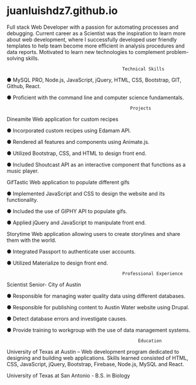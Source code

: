 # juanluishdz7.github.io

Full stack Web Developer with a passion for automating processes and debugging. Current career as a Scientist was the inspiration to learn more about web development, where I successfully developed user friendly templates to help team become more efficient in analysis procedures and data reports. Motivated to learn new technologies to complement problem-solving skills.
                          
                          
                                                Technical Skills
● MySQL PRO, Node.js, JavaScript, jQuery, HTML, CSS, Bootstrap, GIT, Github, React.

● Proficient with the command line and computer science fundamentals.
                              
                              
                                                   Projects
                              
Dineamite
Web application for custom recipes

● Incorporated custom recipes using Edamam API.

● Rendered all features and components using Animate.js.

● Utilized Bootstrap, CSS, and HTML to design front end.

● Included Shoutcast API as an interactive component that functions as a music player.

GifTastic
Web application to populate different gifs

● Implemented JavaScript and CSS to design the website and its functionality.

● Included the use of GIPHY API to populate gifs.

● Applied jQuery and JavaScript to manipulate front end.

Storytime
Web application allowing users to create storylines and share them with the world.

● Integrated Passport to authenticate user accounts.

● Utilized Materialize to design front end.
                          
                                                Professional Experience
Scientist Senior- City of Austin

● Responsible for managing water quality data using different databases.

● Responsible for publishing content to Austin Water website using Drupal.

● Detect database errors and investigate causes.

● Provide training to workgroup with the use of data management systems.
                                
                                                      Education       
University of Texas at Austin –​ Web development program dedicated to designing and building web applications. Skills learned consisted of HTML, CSS, JavaScript, jQuery, Bootstrap, Firebase, Node.js, MySQL and React.

University of Texas at San Antonio -​ B.S. in Biology
